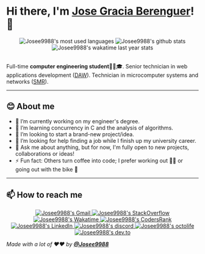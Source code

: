 <!-- markdownlint-disable MD033 MD042-->

# Hi there, I'm **[Jose Gracia Berenguer](https://jgracia.es)**! 👋

<div align="center" style="text-align:center">
    <img src="https://github-readme-stats.vercel.app/api/top-langs/?username=Josee9988&theme=monokai&hide=html" alt="Josee9988's most used languages">
    <img src="https://github-readme-stats.vercel.app/api?username=Josee9988&show_icons=true&theme=monokai&count_private=true" alt="Josee9988's github stats">
    <img src="https://github-readme-stats.vercel.app/api/wakatime?username=Josee9988&hide_progress=false&layout=compact&custom_title=Wakatime%20last%20year%20Stats" alt="Josee9988's wakatime last year stats">
</div>

<br>

Full-time **computer engineering student**🧑‍🎓🎓. Senior technician in web applications development ([DAW](https://www.todofp.es/que-como-y-donde-estudiar/que-estudiar/familia/loe/informatica-comunicaciones/des-aplicaciones-web.html)). Technician in microcomputer systems and networks ([SMR](https://www.todofp.es/que-como-y-donde-estudiar/que-estudiar/familia/loe/informatica-comunicaciones/sistemas-microniformaticos-redes.html)).

---

## **😊 About me**

- 🔭 I’m currently working on my engineer's degree.
- 🌱 I’m learning concurrency in C and the analysis of algorithms.
- 👯 I’m looking to start a brand-new project/idea.
- 🤔 I’m looking for help finding a job while I finish up my university career.
- 💬 Ask me about anything, but for now, I'm fully open to new projects, collaborations or ideas!
- ⚡ Fun fact: Others turn coffee into code; I prefer working out 🏋🏽 or going out with the bike 🚴

---

## **📫 How to reach me**

<div align="center" style="text-align:center">
  <a href="mailto:jgracia9988@gmail.com">
    <img src="https://img.shields.io/badge/-Gmail-EA4335?style=for-the-badge&logo=Gmail&logoColor=white" alt="Josee9988's Gmail">
  </a>
  <a href="https://stackoverflow.com/users/9630043/jose998/">
    <img src="https://img.shields.io/badge/-SO-F58025?style=for-the-badge&logo=StackOverflow&logoColor=white" alt="Josee9988's StackOverflow">
  </a>
  <a href="https://wakatime.com/@Josee9988/">
    <img src="https://img.shields.io/badge/-WakaTime-c14430?style=for-the-badge&logo=Wakatime&logoColor=white@Josee9988&color=green" alt="Josee9988's Wakatime">
  </a>
  <a href="https://profile.codersrank.io/user/josee9988/">
    <img src="https://img.shields.io/badge/CodersRank-67A4AC?style=for-the-badge&logo=codersrank&logoColor=white" alt="Josee9988's CodersRank">
  </a>
  <a href="https://www.linkedin.com/in/jose-gracia/">
    <img src="https://img.shields.io/badge/LinkedIn-0A66C2?style=for-the-badge&logo=linkedin&logoColor=white" alt="Josee9988's LinkedIn">
  </a>
  <a href="https://discord.gg/mzGepKfE5q">
    <img src="https://img.shields.io/badge/Discord-7289DA?style=for-the-badge&logo=discord&logoColor=white" alt="Josee9988's discord">
  </a>
  <a href="https://octolife.now.sh/Josee9988">
    <img src="https://img.shields.io/badge/OctoLife-333?style=for-the-badge&logo=github&logoColor=white" alt="Josee9988's octolife">
  </a>
  <a href="https://dev.to/josee9988">
    <img src="https://img.shields.io/badge/Dev.to-0A0A0A?style=for-the-badge&logo=dev.to&logoColor=white" alt="Josee9988's dev.to">
  </a>
</div>

_Made with a lot of ❤️❤️ by **[@Josee9988](https://github.com/Josee9988)**_
